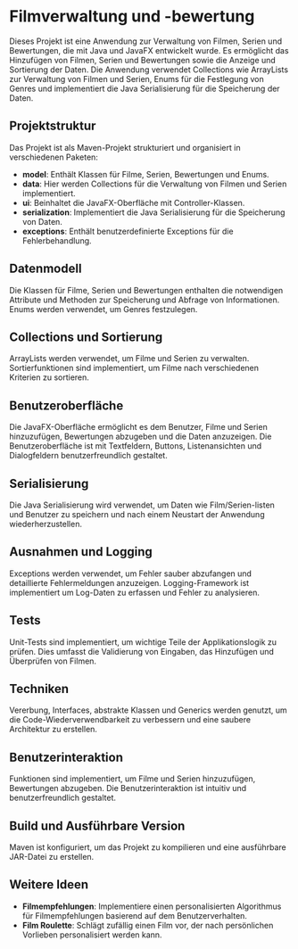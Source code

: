 # Filmverwaltung und -bewertung

Dieses Projekt ist eine Anwendung zur Verwaltung von Filmen, Serien und Bewertungen, die mit Java und JavaFX entwickelt wurde. Es ermöglicht das Hinzufügen von Filmen, Serien und Bewertungen sowie die Anzeige und Sortierung der Daten. Die Anwendung verwendet Collections wie ArrayLists zur Verwaltung von Filmen und Serien, Enums für die Festlegung von Genres und implementiert die Java Serialisierung für die Speicherung der Daten.

## Projektstruktur

Das Projekt ist als Maven-Projekt strukturiert und organisiert in verschiedenen Paketen:

- **model**: Enthält Klassen für Filme, Serien, Bewertungen und Enums.
- **data**: Hier werden Collections für die Verwaltung von Filmen und Serien implementiert.
- **ui**: Beinhaltet die JavaFX-Oberfläche mit Controller-Klassen.
- **serialization**: Implementiert die Java Serialisierung für die Speicherung von Daten.
- **exceptions**: Enthält benutzerdefinierte Exceptions für die Fehlerbehandlung.

## Datenmodell

Die Klassen für Filme, Serien und Bewertungen enthalten die notwendigen Attribute und Methoden zur Speicherung und Abfrage von Informationen. Enums werden verwendet, um Genres festzulegen.

## Collections und Sortierung

ArrayLists werden verwendet, um Filme und Serien zu verwalten. Sortierfunktionen sind implementiert, um Filme nach verschiedenen Kriterien zu sortieren.

## Benutzeroberfläche

Die JavaFX-Oberfläche ermöglicht es dem Benutzer, Filme und Serien hinzuzufügen, Bewertungen abzugeben und die Daten anzuzeigen. Die Benutzeroberfläche ist mit Textfeldern, Buttons, Listenansichten und Dialogfeldern benutzerfreundlich gestaltet.

## Serialisierung

Die Java Serialisierung wird verwendet, um Daten wie Film/Serien-listen und Benutzer zu speichern und nach einem Neustart der Anwendung wiederherzustellen.

## Ausnahmen und Logging

Exceptions werden verwendet, um Fehler sauber abzufangen und detaillierte Fehlermeldungen anzuzeigen. Logging-Framework ist implementiert um Log-Daten zu erfassen und Fehler zu analysieren.

## Tests

Unit-Tests sind implementiert, um wichtige Teile der Applikationslogik zu prüfen. Dies umfasst die Validierung von Eingaben, das Hinzufügen und Überprüfen von Filmen.

## Techniken

Vererbung, Interfaces, abstrakte Klassen und Generics werden genutzt, um die Code-Wiederverwendbarkeit zu verbessern und eine saubere Architektur zu erstellen.

## Benutzerinteraktion

Funktionen sind implementiert, um Filme und Serien hinzuzufügen, Bewertungen abzugeben. Die Benutzerinteraktion ist intuitiv und benutzerfreundlich gestaltet.

## Build und Ausführbare Version

Maven ist konfiguriert, um das Projekt zu kompilieren und eine ausführbare JAR-Datei zu erstellen.

## Weitere Ideen

- **Filmempfehlungen**: Implementiere einen personalisierten Algorithmus für Filmempfehlungen basierend auf dem Benutzerverhalten.
- **Film Roulette**: Schlägt zufällig einen Film vor, der nach persönlichen Vorlieben personalisiert werden kann.
